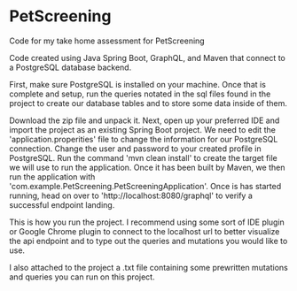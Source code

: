 # PetScreening
Code for my take home assessment for PetScreening

Code created using Java Spring Boot, GraphQL, and Maven that connect to a PostgreSQL database backend. 

First, make sure PostgreSQL is installed on your machine. Once that is complete and setup, run the queries notated in the sql files found in the project to create our database tables and to store some data inside of them. 

Download the zip file and unpack it. Next, open up your preferred IDE and import the project as an existing Spring Boot project. We need to edit the 'application.properities' file to change the information for our PostgreSQL connection. Change the user and password to your created profile in PostgreSQL. Run the command 'mvn clean install' to create the target file we will use to run the application. Once it has been built by Maven, we then run the application with 'com.example.PetScreening.PetScreeningApplication'. Once is has started running, head on over to 'http://localhost:8080/graphql' to verify a successful endpoint landing.

This is how you run the project. I recommend using some sort of IDE plugin or Google Chrome plugin to connect to the localhost url to better visualize the api endpoint and to type out the queries and mutations you would like to use. 

I also attached to the project a .txt file containing some prewritten mutations and queries you can run on this project.
